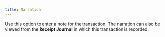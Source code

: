 ```yaml
---
title: Narration
---
```



Use this option to enter a note for the transaction. The narration can also be viewed from the **Receipt Journal** in which this transaction is recorded.
